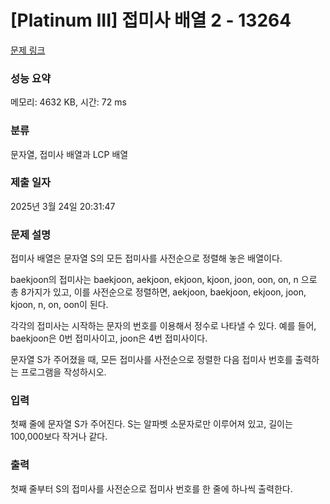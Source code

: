 # [Platinum III] 접미사 배열 2 - 13264 

[문제 링크](https://www.acmicpc.net/problem/13264) 

### 성능 요약

메모리: 4632 KB, 시간: 72 ms

### 분류

문자열, 접미사 배열과 LCP 배열

### 제출 일자

2025년 3월 24일 20:31:47

### 문제 설명

<p>접미사 배열은 문자열 S의 모든 접미사를 사전순으로 정렬해 놓은 배열이다.</p>

<p>baekjoon의 접미사는 baekjoon, aekjoon, ekjoon, kjoon, joon, oon, on, n 으로 총 8가지가 있고, 이를 사전순으로 정렬하면, aekjoon, baekjoon, ekjoon, joon, kjoon, n, on, oon이 된다.</p>

<p>각각의 접미사는 시작하는 문자의 번호를 이용해서 정수로 나타낼 수 있다. 예를 들어, baekjoon은 0번 접미사이고, joon은 4번 접미사이다.</p>

<p>문자열 S가 주어졌을 때, 모든 접미사를 사전순으로 정렬한 다음 접미사 번호를 출력하는 프로그램을 작성하시오.</p>

### 입력 

 <p>첫째 줄에 문자열 S가 주어진다. S는 알파벳 소문자로만 이루어져 있고, 길이는 100,000보다 작거나 같다.</p>

### 출력 

 <p>첫째 줄부터 S의 접미사를 사전순으로 접미사 번호를 한 줄에 하나씩 출력한다.</p>

